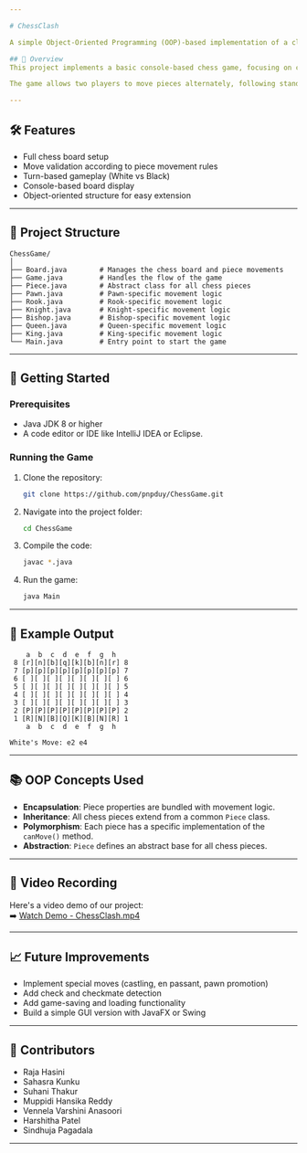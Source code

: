 ```yaml
---

# ChessClash

A simple Object-Oriented Programming (OOP)-based implementation of a classic Chess game in Java.

## 📜 Overview
This project implements a basic console-based chess game, focusing on clear object-oriented design principles like **encapsulation**, **inheritance**, **polymorphism**, and **abstraction**. Each chess piece (Pawn, Rook, Knight, Bishop, Queen, King) is represented as a class with piece-specific movement logic.

The game allows two players to move pieces alternately, following standard chess rules (basic moves; no en passant, castling, or promotion yet).

---
```


## 🛠️ Features
- Full chess board setup
- Move validation according to piece movement rules
- Turn-based gameplay (White vs Black)
- Console-based board display
- Object-oriented structure for easy extension

---

## 🧩 Project Structure
```
ChessGame/
│
├── Board.java        # Manages the chess board and piece movements
├── Game.java         # Handles the flow of the game
├── Piece.java        # Abstract class for all chess pieces
├── Pawn.java         # Pawn-specific movement logic
├── Rook.java         # Rook-specific movement logic
├── Knight.java       # Knight-specific movement logic
├── Bishop.java       # Bishop-specific movement logic
├── Queen.java        # Queen-specific movement logic
├── King.java         # King-specific movement logic
└── Main.java         # Entry point to start the game
```

---

## 🚀 Getting Started

### Prerequisites
- Java JDK 8 or higher
- A code editor or IDE like IntelliJ IDEA or Eclipse.

### Running the Game
1. Clone the repository:
   ```bash
   git clone https://github.com/pnpduy/ChessGame.git
   ```
2. Navigate into the project folder:
   ```bash
   cd ChessGame
   ```
3. Compile the code:
   ```bash
   javac *.java
   ```
4. Run the game:
   ```bash
   java Main
   ```

---

## 📸 Example Output

```
    a  b  c  d  e  f  g  h
 8 [r][n][b][q][k][b][n][r] 8
 7 [p][p][p][p][p][p][p][p] 7
 6 [ ][ ][ ][ ][ ][ ][ ][ ] 6
 5 [ ][ ][ ][ ][ ][ ][ ][ ] 5
 4 [ ][ ][ ][ ][ ][ ][ ][ ] 4
 3 [ ][ ][ ][ ][ ][ ][ ][ ] 3
 2 [P][P][P][P][P][P][P][P] 2
 1 [R][N][B][Q][K][B][N][R] 1
    a  b  c  d  e  f  g  h

White's Move: e2 e4
```

---

## 📚 OOP Concepts Used
- **Encapsulation**: Piece properties are bundled with movement logic.
- **Inheritance**: All chess pieces extend from a common `Piece` class.
- **Polymorphism**: Each piece has a specific implementation of the `canMove()` method.
- **Abstraction**: `Piece` defines an abstract base for all chess pieces.

---
## 🎥 Video Recording
Here's a video demo of our project:  
➡️ [Watch Demo - ChessClash.mp4](ChessClash.mp4)


---
## 📈 Future Improvements
- Implement special moves (castling, en passant, pawn promotion)
- Add check and checkmate detection
- Add game-saving and loading functionality
- Build a simple GUI version with JavaFX or Swing

---

## 🤝 Contributors
- Raja Hasini
- Sahasra Kunku
- Suhani Thakur
- Muppidi Hansika Reddy
- Vennela Varshini Anasoori
- Harshitha Patel
- Sindhuja Pagadala

---

